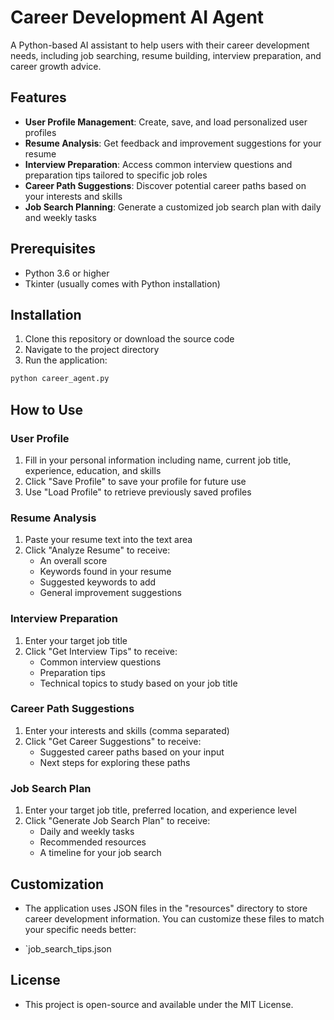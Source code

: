 # Career Development AI Agent

A Python-based AI assistant to help users with their career development needs, including job searching, resume building, interview preparation, and career growth advice.

## Features

- **User Profile Management**: Create, save, and load personalized user profiles
- **Resume Analysis**: Get feedback and improvement suggestions for your resume
- **Interview Preparation**: Access common interview questions and preparation tips tailored to specific job roles
- **Career Path Suggestions**: Discover potential career paths based on your interests and skills
- **Job Search Planning**: Generate a customized job search plan with daily and weekly tasks

## Prerequisites

- Python 3.6 or higher
- Tkinter (usually comes with Python installation)

## Installation

1. Clone this repository or download the source code
2. Navigate to the project directory
3. Run the application:

```bash
python career_agent.py
```

## How to Use

### User Profile

1. Fill in your personal information including name, current job title, experience, education, and skills
2. Click "Save Profile" to save your profile for future use
3. Use "Load Profile" to retrieve previously saved profiles

### Resume Analysis

1. Paste your resume text into the text area
2. Click "Analyze Resume" to receive:
   - An overall score
   - Keywords found in your resume
   - Suggested keywords to add
   - General improvement suggestions

### Interview Preparation

1. Enter your target job title
2. Click "Get Interview Tips" to receive:
   - Common interview questions
   - Preparation tips
   - Technical topics to study based on your job title

### Career Path Suggestions

1. Enter your interests and skills (comma separated)
2. Click "Get Career Suggestions" to receive:
   - Suggested career paths based on your input
   - Next steps for exploring these paths

### Job Search Plan

1. Enter your target job title, preferred location, and experience level
2. Click "Generate Job Search Plan" to receive:
   - Daily and weekly tasks
   - Recommended resources
   - A timeline for your job search

## Customization

- The application uses JSON files in the "resources" directory to store career development information. You can customize these files to match your specific needs better:

- `job_search_tips.json

## License
- This project is open-source and available under the MIT License.
